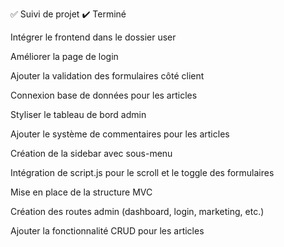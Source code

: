 ✅ Suivi de projet
✔️ Terminé

Intégrer le frontend dans le dossier user

Améliorer la page de login

Ajouter la validation des formulaires côté client

Connexion base de données pour les articles

Styliser le tableau de bord admin

Ajouter le système de commentaires pour les articles

Création de la sidebar avec sous-menu

Intégration de script.js pour le scroll et le toggle des formulaires

Mise en place de la structure MVC

Création des routes admin (dashboard, login, marketing, etc.)

Ajouter la fonctionnalité CRUD pour les articles

